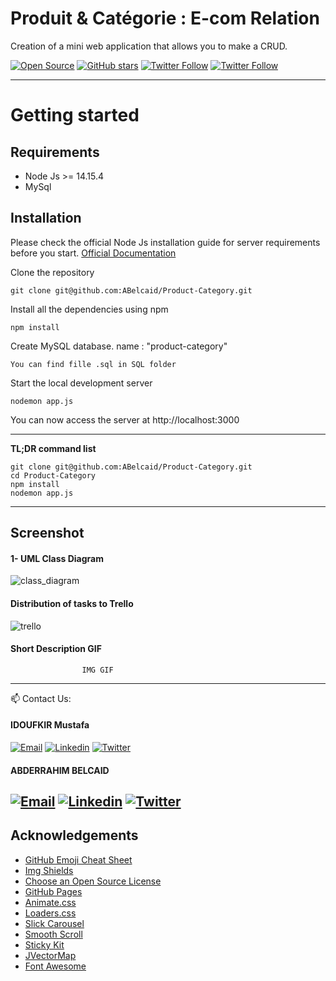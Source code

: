 
# Produit & Catégorie : E-com Relation
Creation of a mini web application that allows you to make a CRUD.

[![Open Source](https://badges.frapsoft.com/os/v1/open-source.svg?v=103)](https://opensource.org/) [![GitHub stars](https://img.shields.io/github/stars/Idoufkir/Projet-Fil-Rouge.svg)](https://github.com/ABelcaid/Product-Category/stargazers)
[![Twitter Follow](https://img.shields.io/twitter/follow/MustafaIdoufkir.svg?style=social)](https://twitter.com/MustafaIdoufkir)
[![Twitter Follow](https://img.shields.io/twitter/follow/BelcaidAB.svg?style=social)](https://twitter.com/BelcaidAB)

----------

# Getting started

## Requirements

* Node Js >= 14.15.4
* MySql 

## Installation

Please check the official Node Js installation guide for server requirements before you start. [Official Documentation](https://nodejs.org/en/docs/)


Clone the repository

    git clone git@github.com:ABelcaid/Product-Category.git

Install all the dependencies using npm

    npm install


Create MySQL database. name : "product-category"

    You can find fille .sql in SQL folder

Start the local development server

    nodemon app.js

You can now access the server at http://localhost:3000

----------

**TL;DR command list**

    git clone git@github.com:ABelcaid/Product-Category.git
    cd Product-Category
    npm install
    nodemon app.js
    


----------
## Screenshot

#### 1- UML Class Diagram
![class_diagram](https://user-images.githubusercontent.com/57219106/103760663-b3711500-5015-11eb-9eaf-bdebce7542b7.png)

#### Distribution of tasks to Trello
![trello](https://user-images.githubusercontent.com/57219106/103759577-3f823d00-5014-11eb-9bda-481295f65b66.jpg)


#### Short Description GIF

                    IMG GIF


----------

📫 Contact Us:

#### IDOUFKIR Mustafa

[![Email](https://raw.githubusercontent.com/tombryan/social-icon-font/6c2c9f490470909ffc686e4e19774545ddac7506/svg/email.svg)](mustafa.idoufkir@gamil.com) [![Linkedin](https://raw.githubusercontent.com/tombryan/social-icon-font/6c2c9f490470909ffc686e4e19774545ddac7506/svg/linkedin.svg)](https://www.linkedin.com/in/idoufkir) [![Twitter](https://raw.githubusercontent.com/tombryan/social-icon-font/6c2c9f490470909ffc686e4e19774545ddac7506/svg/twitter.svg)](https://twitter.com/MustafaIdoufkir)

#### ABDERRAHIM BELCAID

[![Email](https://raw.githubusercontent.com/tombryan/social-icon-font/6c2c9f490470909ffc686e4e19774545ddac7506/svg/email.svg)](belcaidna@gmail.com) [![Linkedin](https://raw.githubusercontent.com/tombryan/social-icon-font/6c2c9f490470909ffc686e4e19774545ddac7506/svg/linkedin.svg)](https://www.linkedin.com/in/abderrahimbelcaid/) [![Twitter](https://raw.githubusercontent.com/tombryan/social-icon-font/6c2c9f490470909ffc686e4e19774545ddac7506/svg/twitter.svg)](https://twitter.com/BelcaidAB)
----------

## Acknowledgements
* [GitHub Emoji Cheat Sheet](https://www.webpagefx.com/tools/emoji-cheat-sheet)
* [Img Shields](https://shields.io)
* [Choose an Open Source License](https://choosealicense.com)
* [GitHub Pages](https://pages.github.com)
* [Animate.css](https://daneden.github.io/animate.css)
* [Loaders.css](https://connoratherton.com/loaders)
* [Slick Carousel](https://kenwheeler.github.io/slick)
* [Smooth Scroll](https://github.com/cferdinandi/smooth-scroll)
* [Sticky Kit](http://leafo.net/sticky-kit)
* [JVectorMap](http://jvectormap.com)
* [Font Awesome](https://fontawesome.com)
